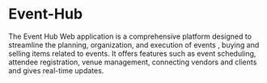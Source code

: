 # Event-Hub
The Event Hub Web application is a comprehensive platform designed to streamline the planning,
organization, and execution of events , buying and selling items related to events. 
It offers features such as event scheduling, attendee registration, venue management, connecting
vendors and clients and gives real-time updates.

